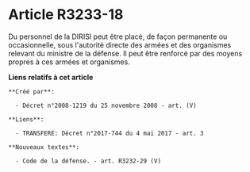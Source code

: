 # Article R3233-18

Du personnel de la DIRISI peut être placé, de façon permanente ou occasionnelle, sous l'autorité directe des armées et des
organismes relevant du ministre de la défense. Il peut être renforcé par des moyens propres à ces armées et organismes.

**Liens relatifs à cet article**

	**Créé par**:

	  - Décret n°2008-1219 du 25 novembre 2008 - art. (V)

	**Liens**:

	  - TRANSFERE: Décret n°2017-744 du 4 mai 2017 - art. 3

	**Nouveaux textes**:

	  - Code de la défense. - art. R3232-29 (V)

